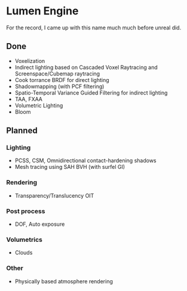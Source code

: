 # Lumen Engine

For the record, I came up with this name much much before unreal did. 

## Done

- Voxelization
- Indirect lighting based on Cascaded Voxel Raytracing and Screenspace/Cubemap raytracing
- Cook torrance BRDF for direct lighting
- Shadowmapping (with PCF filtering)
- Spatio-Temporal Variance Guided Filtering for indirect lighting
- TAA, FXAA 
- Volumetric Lighting
- Bloom

## Planned 

### Lighting 

- PCSS, CSM, Omnidirectional contact-hardening shadows
- Mesh tracing using SAH BVH (with surfel GI)

### Rendering
- Transparency/Translucency OIT

### Post process
- DOF, Auto exposure

### Volumetrics 
- Clouds

### Other 
- Physically based atmosphere rendering
